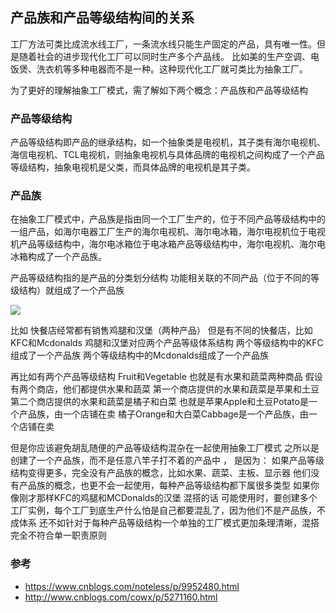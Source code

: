 ## 产品族和产品等级结构间的关系


工厂方法可类比成流水线工厂，一条流水线只能生产固定的产品，具有唯一性。但是随着社会的进步现代化工厂可以同时生产多个产品线。
比如美的生产空调、电饭煲、洗衣机等多种电器而不是一种。这种现代化工厂就可类比为抽象工厂。

为了更好的理解抽象工厂模式，需了解如下两个概念：产品族和产品等级结构

### 产品等级结构
产品等级结构即产品的继承结构，如一个抽象类是电视机，其子类有海尔电视机、海信电视机、TCL电视机，则抽象电视机与具体品牌的电视机之间构成了一个产品等级结构，抽象电视机是父类，而具体品牌的电视机是其子类。

### 产品族
在抽象工厂模式中，产品族是指由同一个工厂生产的，位于不同产品等级结构中的一组产品，如海尔电器工厂生产的海尔电视机、海尔电冰箱，海尔电视机位于电视机产品等级结构中，海尔电冰箱位于电冰箱产品等级结构中，海尔电视机、海尔电冰箱构成了一个产品族。


产品等级结构指的是产品的分类划分结构
功能相关联的不同产品（位于不同的等级结构）就组成了一个产品族



![](http://img.blog.csdn.net/20130713162941328?watermark/2/text/aHR0cDovL2Jsb2cuY3Nkbi5uZXQvTG92ZUxpb24=/font/5a6L5L2T/fontsize/400/fill/I0JBQkFCMA==/dissolve/70/gravity/SouthEast)

比如 快餐店经常都有销售鸡腿和汉堡（两种产品）
但是有不同的快餐店，比如KFC和Mcdonalds
鸡腿和汉堡对应两个产品等级体系结构
两个等级结构中的KFC组成了一个产品族
两个等级结构中的Mcdonalds组成了一个产品族

再比如有两个产品等级结构 Fruit和Vegetable 也就是有水果和蔬菜两种商品
假设有两个商店，他们都提供水果和蔬菜
第一个商店提供的水果和蔬菜是苹果和土豆
第二个商店提供的水果和蔬菜是橘子和白菜
也就是苹果Apple和土豆Potato是一个产品族，由一个店铺在卖
橘子Orange和大白菜Cabbage是一个产品族，由一个店铺在卖

但是你应该避免胡乱随便的产品等级结构混杂在一起使用抽象工厂模式
之所以是创建了一个产品族，而不是任意八竿子打不着的产品中 ， 是因为： 
如果产品等级结构变得更多，完全没有产品族的概念，比如水果、蔬菜、主板、显示器
他们没有产品族的概念，也更不会一起使用，每种产品等级结构都下属很多类型 
如果你像刚才那样KFC的鸡腿和MCDonalds的汉堡 混搭的话
可能使用时，要创建多个工厂实例，每个工厂到底生产什么怕是自己都要混乱了，因为他们不是产品族，不成体系
还不如针对于每种产品等级结构一个单独的工厂模式更加条理清晰，混搭完全不符合单一职责原则

### 参考

- https://www.cnblogs.com/noteless/p/9952480.html
- http://www.cnblogs.com/cowx/p/5271160.html





